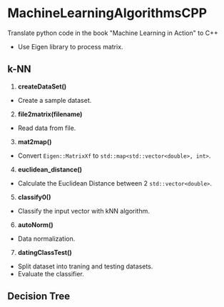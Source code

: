 # MachineLearningAlgorithmsCPP
Translate python code in the book "Machine Learning in Action" to C++
* Use Eigen library to process matrix.

## k-NN
1. **createDataSet()**
  * Create a sample dataset.
2. **file2matrix(filename)**
  * Read data from file.
3. **mat2map()**
  * Convert `Eigen::MatrixXf` to `std::map<std::vector<double>, int>`.
4. **euclidean_distance()**
  * Calculate the Euclidean Distance between 2 `std::vector<double>`.
5. **classify0()**
  * Classify the input vector with kNN algorithm.
6. **autoNorm()**
  * Data normalization.
7. **datingClassTest()**
  * Split dataset into traning and testing datasets.
  * Evaluate the classifier.

## Decision Tree
